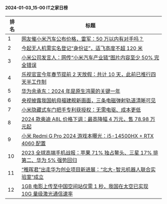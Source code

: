 #### 2024-01-03_15-00  IT之家日榜

| 排名 | 标题|
| --- | ---|
| 1 | [网友催小米汽车公布价格，雷军：50 万以内有对手吗？](https://www.ithome.com/0/742/943.htm) |
| 2 | [今起无人机需实名登记“身份证”，适飞高度不超 120 米](https://www.ithome.com/0/742/924.htm) |
| 3 | [小米公司发言人：网传“小米汽车产业链”图片内容至少 50% 完全错误](https://www.ithome.com/0/742/931.htm) |
| 4 | [乐视官宣今年春节提前 2 天放假：共计 10 天，此前已推行四天半工作制](https://www.ithome.com/0/742/984.htm) |
| 5 | [华为余承东：2024 年是原生鸿蒙的关键一年](https://www.ithome.com/0/743/002.htm) |
| 6 | [央视披露我国航母福建舰新画面，三条电磁弹射轨道清晰可见](https://www.ithome.com/0/743/059.htm) |
| 7 | [小米隐藏式车门把手专利获授权：无需电驱、成本更低](https://www.ithome.com/0/743/084.htm) |
| 8 | [2024 款奥迪 A8L 价格下调：最高降幅 4 万元，售 78.98 万元起](https://www.ithome.com/0/742/948.htm) |
| 9 | [小米 Redmi G Pro 2024 游戏本曝光：i5-14500HX + RTX 4060 配置](https://www.ithome.com/0/742/938.htm) |
| 10 | [2023 全球高端手机战报：苹果 71% 独占鳌头、三星 17% 排第二、华为 5% 强势回归](https://www.ithome.com/0/742/916.htm) |
| 11 | [“稚晖君”出走华为创业项目新进展：“北大-智元机器人联合实验室”成立](https://www.ithome.com/0/742/963.htm) |
| 12 | [1GB 电影上传至中国空间站仅需 1 秒，我国在太空已实现 10G 量级激光通信速率](https://www.ithome.com/0/742/934.htm) |
